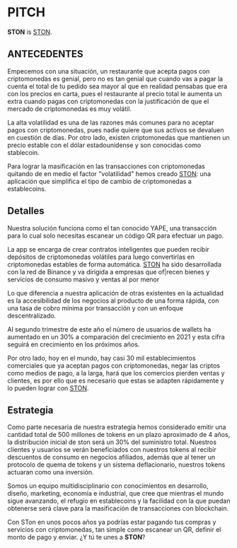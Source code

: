 # PITCH
**STON** is [STON](https://ston.vercel.app/).
## ANTECEDENTES 

Empecemos con una situación, un restaurante que acepta pagos con criptomonedas es genial, pero no es tan genial que cuando vas a pagar la cuenta el total de tu pedido sea mayor al que en realidad pensabas que era con los precios en carta, pues el restaurante al precio total le aumenta un extra cuando pagas con criptomonedas con la justificación de que el mercado de criptomonedas es muy volátil.

La alta volatilidad es una de las razones más comunes para no aceptar pagos con criptomonedas, pues nadie quiere que sus activos se devaluen en cuestión de días. Por otro lado, existen criptomonedas que mantienen un precio estable con el dólar estadounidense y son conocidas como stablecoin.

Para lograr la masificación en las transacciones con criptomonedas quitando de en medio el factor "volatilidad" hemos creado [STON](https://ston.vercel.app/): una aplicación que simplifica el tipo de cambio de criptomonedas a establecoins.

## Detalles

Nuestra solución funciona como el tan conocido YAPE, una transacción para lo cual solo necesitas escanear un código QR para efectuar un pago.

La app se encarga de crear contratos inteligentes que pueden recibir depósitos de criptomonedas volátiles para luego convertirlas en criptomonedas estables de forma automática. [STON](https://ston.vercel.app/) ha sido desarrollada con la red de Binance y va dirigida a empresas que of|recen bienes y servicios de consumo masivo y ventas al por menor

Lo que diferencia a nuestra aplicación de otras existentes en la actualidad es la accesibilidad de los negocios al producto de una forma rápida, con una tasa de cobro mínima por transacción y con un enfoque descentralizado.

Al segundo trimestre de este año el número de usuarios de wallets ha aumentado en un 30% a comparación del crecimiento en 2021 y esta cifra seguirá en crecimiento en los próximos años.

Por otro lado, hoy en el mundo, hay casi 30 mil establecimientos comerciales que ya aceptan pagos con criptomonedas, negar las criptos como medios de pago, a la larga, hará que los comercios pierden ventas y clientes, es por ello que es necesario que estas se adapten rápidamente y lo pueden lograr con [STON](https://ston.vercel.app/).

## Estrategia

Como parte necesaria de nuestra estrategia hemos considerado emitir una cantidad total de 500 millones de tokens en un plazo aproximado de 4 años, la distribución inicial de ston será un 30% del suministro total. Nuestros clientes y usuarios se verán beneficiados con nuestros tokens al recibir descuentos de consumo en negocios afiliados, además que al tener un protocolo de quema de tokens y un sistema deflacionario, nuestros tokens actuaran como una inversión.

Somos un equipo multidisciplinario con conocimientos en desarrollo, diseño, marketing, economía e industrial, que cree que mientras el mundo sigue avanzando, el refugio en establecoins y la facilidad con la que puedan obtenerse será clave para la masificación de transacciones con blockchain.

Con STon en unos pocos años ya podrías estar pagando tus compras y servicios con criptomonedas, tan simple como escanear un QR, definir el monto de pago y enviar. ¿Y tú te unes a **STON**?


